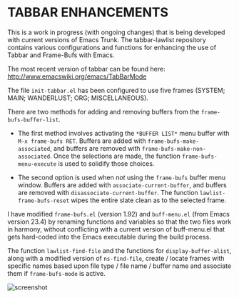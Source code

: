 TABBAR ENHANCEMENTS
=================

This is a work in progress (with ongoing changes) that is being developed with current versions of Emacs Trunk.  The tabbar-lawlist repository contains various configurations and functions for enhancing the use of Tabbar and Frame-Bufs with Emacs.

The most recent version of tabbar can be found here:  http://www.emacswiki.org/emacs/TabBarMode

The file `init-tabbar.el` has been configured to use five frames (SYSTEM; MAIN; WANDERLUST; ORG; MISCELLANEOUS).

There are two methods for adding and removing buffers from the `frame-bufs-buffer-list`.

* The first method involves activating the `*BUFFER LIST*` menu buffer with `M-x frame-bufs RET`.  Buffers are added with `frame-bufs-make-associated`, and buffers are removed with `frame-bufs-make-non-associated`.  Once the selections are made, the function `frame-bufs-menu-execute` is used to solidify those choices.
 
* The second option is used when *not* using the `frame-bufs` buffer menu window.  Buffers are added with `associate-current-buffer`, and buffers are removed with `disassociate-current-buffer`.  The function `lawlist-frame-bufs-reset` wipes the entire slate clean as to the selected frame.

I have modified `frame-bufs.el` (version 1.92) and `buff-menu.el` (from Emacs version 23.4) by renaming functions and variables so that the two files work in harmony, without conflicting with a current version of buff-menu.el that gets hard-coded into the Emacs executable during the build process.

The function `lawlist-find-file` and the functions for `display-buffer-alist`, along with a modified version of `ns-find-file`, create / locate frames with specific names based upon file type / file name / buffer name and associate them if `frame-bufs-mode` is active.

![screenshot](http://www.lawlist.com/images/frames_tabbar.png)
